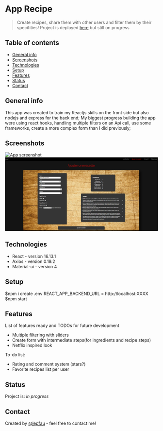 # App Recipe

> Create recipes, share them with other users and filter them by their specifities!
> Project is deployed [here](https://recipe-flix.herokuapp.com) but still on progress

## Table of contents

- [General info](#general-info)
- [Screenshots](#screenshots)
- [Technologies](#technologies)
- [Setup](#setup)
- [Features](#features)
- [Status](#status)
- [Contact](#contact)

## General info

This app was created to train my Reactjs skills on the front side but also nodejs and express for the back end;
My biggest progress building the app were using react hooks, handling multiple filters on an Api call, use some frameworks, create a more complex form than I did previously;

## Screenshots

![App screenshot](./public/recipeeapp.gif)
![Create form screenshot](./public/screencreate.png)

## Technologies

- React - version 16.13.1
- Axios - version 0.19.2
- Material-ui - version 4

## Setup

$npm i
create .env REACT_APP_BACKEND_URL = http://localhost:XXXX
$npm start

## Features

List of features ready and TODOs for future development

- Multiple filtering with sliders
- Create form with intermediate steps(for ingredients and recipe steps)
- Netflix inspired look

To-do list:

- Rating and comment system (stars?)
- Favorite recipes list per user

## Status

Project is: _in progress_

## Contact

Created by [@lepfau](https://www.github.com/lepfau) - feel free to contact me!
